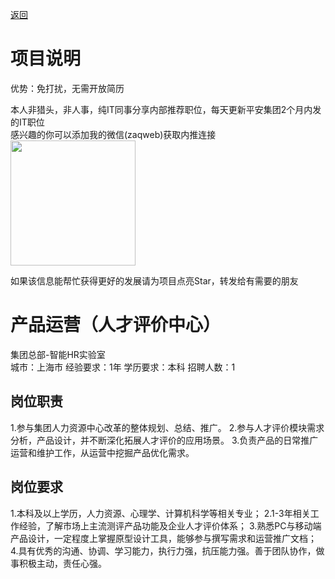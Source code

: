 [返回](../)

# 项目说明

优势：免打扰，无需开放简历

本人非猎头，非人事，纯IT同事分享内部推荐职位，每天更新平安集团2个月内发的IT职位  
感兴趣的你可以添加我的微信(zaqweb)获取内推连接  
<img src="https://github.com/zaqweb/PA-IT-JOBS/blob/master/WechatICode.jpeg"  height="200" width="200">

如果该信息能帮忙获得更好的发展请为项目点亮Star，转发给有需要的朋友

# 产品运营（人才评价中心）
集团总部-智能HR实验室  
城市：上海市 经验要求：1年 学历要求：本科  招聘人数：1

## 岗位职责
1.参与集团人力资源中心改革的整体规划、总结、推广。
2.参与人才评价模块需求分析，产品设计，并不断深化拓展人才评价的应用场景。
3.负责产品的日常推广运营和维护工作，从运营中挖掘产品优化需求。

## 岗位要求
1.本科及以上学历，人力资源、心理学、计算机科学等相关专业；
2.1-3年相关工作经验，了解市场上主流测评产品功能及企业人才评价体系；
3.熟悉PC与移动端产品设计，一定程度上掌握原型设计工具，能够参与撰写需求和运营推广文档；
4.具有优秀的沟通、协调、学习能力，执行力强，抗压能力强。善于团队协作，做事积极主动，责任心强。




